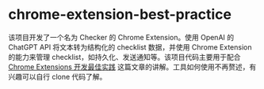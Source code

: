 # chrome-extension-best-practice

该项目开发了一个名为 Checker 的 Chrome Extension。使用 OpenAI 的 ChatGPT API 将文本转为结构化的 checklist 数据，并使用 Chrome Extension 的能力来管理 checklist，如持久化、发送通知等。该项目代码主要用于配合 [Chrome Extensions 开发最佳实践](https://rob2468.github.io/2023/05/17/chrome-extensions-best-practice/) 这篇文章的讲解。工具如何使用不再赘述，有兴趣可以自行 clone 代码了解。
